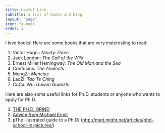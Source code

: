 ```yaml
---
title: Useful Link
subtitle: a list of books and blog
layout: "page"
icon: fa-book
order: 3
---
```


I love books! Here are some books that are very insteresting to read:

1. Victor Hugo.: *Ninety-Three*
2. Jack London: *The Call of the Wild*
3. Ernest Miller Hemingway: *The Old Man and the Sea*
4. Confucius: *The Analects*
5. MengZi: *Mencius*
6. LaoZi: *Tao Te Ching*
7. CuCai Wu: *Guwen Guanzhi*

Here are also some useful links for Ph.D. students or anyone who wants to apply for Ph.D.
1. [THE PH.D. GRIND](http://www.pgbovine.net/PhD-memoir/pguo-PhD-grind.pdf)
2. [Advice from Michael Ernst](https://homes.cs.washington.edu/~mernst/advice/)
2. pThe illustrated guide to a Ph.D] (http://matt.might.net/articles/phd-school-in-pictures/)
